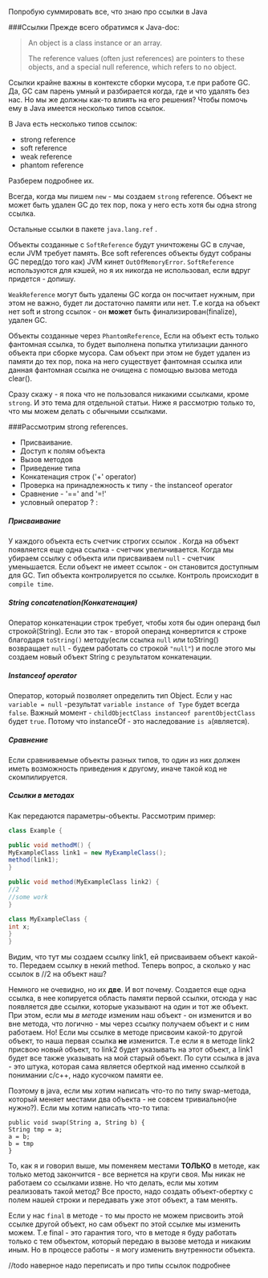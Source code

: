 Попробую суммировать все, что знаю про ссылки в Java

###Ссылки
Прежде всего обратимся к Java-doc:
>An object is a class instance or an array.
>
>The reference values (often just references) are pointers to these objects, and a special null reference, which refers to no object.

Ссылки крайне важны в контексте сборки мусора, т.е при работе GC. Да, GC сам парень умный и разбирается когда, где и что удалять без нас. Но мы же должны как-то влиять на его решения? Чтобы помочь ему в Java имеется несколько типов ссылок.

В Java есть несколько типов ссылок:
* strong reference
* soft reference
* weak reference
* phantom reference

Разберем подробнее их.

Всегда, когда мы пишем `new` - мы создаем `strong` reference. Объект не может быть удален GC до тех пор, пока у него есть хотя бы одна strong ссылка.

Остальные ссылки в пакете `java.lang.ref` .

Объекты созданные с `SoftReference` будут уничтожены GC в случае, если JVM требует память. Все soft references объекты будут собраны GC перед(до того как) JVM кинет `OutOfMemoryError`. `SoftReference` используются для кэшей, но я их никогда не использовал, если вдруг придется - допишу.

`WeakReference` могут быть удалены GC когда он посчитает нужным, при этом не важно, будет ли достаточно памяти или нет. Т.е когда на объект нет soft и strong ссылок - он **может** быть финализирован(finalize), удален GC.

Объекты созданные через `PhantomReference`, Если на объект есть только фантомная ссылка, то будет выполнена попытка утилизации данного объекта при сборке мусора. Сам объект при этом не будет удален из памяти до тех пор, пока на него существует фантомная ссылка или данная фантомная ссылка не очищена с помощью вызова метода clear(). 

Сразу скажу - я пока что не пользовался никакими ссылками, кроме `strong`. И это тема для отдельной статьи. Ниже я рассмотрю только то, что мы можем делать с обычными ссылками.

###Рассмотрим strong references.
* Присваивание.
* Доступ к полям объекта
* Вызов методов
* Приведение типа
* Конкатенация строк ('+' operator)
* Проверка на принадлежность к типу - the instanceof operator
* Сравнение - '==' and '=!'
* условный оператор ? :

##### Присваивание
У каждого объекта есть счетчик строгих ссылок . Когда на объект появляется еще одна ссылка - счетчик увеличивается. Когда мы убираем ссылку с объекта или присваиваем `null` - счетчик уменьшается. Если объект не имеет ссылок - он становится доступным для GC.
Тип объекта контролируется по ссылке. Контроль происходит в `compile time`.

##### String concatenation(Конкатенация)
Оператор конкатенации строк требует, чтобы хотя бы один операнд был строкой(String). Если это так - второй операнд конвертится к строке благодаря `toString()` методу(если ссылка `null` или toString() возвращает `null` - будем работать со строкой `"null"`) и после этого мы создаем новый объект String с результатом конкатенации.

##### Instanceof operator
Оператор, который позволяет определить тип Object. Если у нас `variable = null` -результат `variable instance of Type` будет всегда `false`. Важный момент -  `childObjectClass instanceof parentObjectClass` будет `true`. Потому что instanceOf - это наследование `is a`(является).

##### Сравнение
Если сравниваемые объекты разных типов, то один из них должен иметь возможность приведения к другому, иначе такой код не скомпилируется.

##### Ссылки в методах
Как передаются параметры-объекты.
Рассмотрим пример:
```java
class Example {

public void methodM() {
MyExampleClass link1 = new MyExampleClass();
method(link1);
}

public void method(MyExampleClass link2) {
//2
//some work
}

class MyExampleClass {
int x;
}
}
```
Видим, что тут мы создаем ссылку link1, ей присваиваем объект какой-то. Передаем ссылку в некий method.
Теперь вопрос, а сколько у нас ссылок в //2 на объект наш?

Немного не очевидно, но их **две**.
И вот почему. Создается еще одна ссылка, в нее копируется область памяти первой ссылки, отсюда у нас появляется две ссылки, которые указывают на один и тот же объект. При этом, если мы *в методе* изменим наш объект - он изменится и во вне метода, что логично - мы через ссылку получаем объект и с ним работаем. Но! Если мы ссылке в методе присвоим какой-то другой объект, то наша первая ссылка **не** изменится. Т.е если я в методе link2 присвою новый объект, то link2 будет указывать на этот объект, а link1 будет все также указывать на мой старый объект. 
По сути ссылка в java - это штука, которая сама является оберткой над именно ссылкой в понимании с/с++, надо кусочком памяти ее.

Поэтому в java, если мы хотим написать что-то по типу swap-метода, который меняет местами два объекта - не совсем тривиально(не нужно?).
Если мы хотим написать что-то типа:
```
public void swap(String a, String b) {
String tmp = a;
a = b;
b = tmp
}
```
То, как я и говорил выше, мы поменяем местами **ТОЛЬКО** в методе, как только метод закончится - все вернется на круги своя. Мы никак не работаем со ссылками извне. 
Но что делать, если мы хотим реализовать такой метод? Все просто, надо создать объект-обертку с полем нашей строки и передавать уже этот объект, а там менять.

Если у нас `final` в методе - то мы просто не можем присвоить этой ссылке другой объект, но сам объект по этой ссылке мы изменить можем. Т.е final - это гарантия того, что в методе я буду работать только с тем объектом, который передаю в вызове метода и никаким иным. Но в процессе работы - я могу изменить внутренности объекта.

//todo наверное надо переписать и про типы ссылок подробнее

